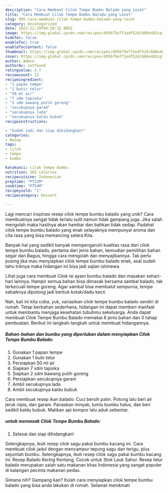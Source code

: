 ```yaml
---
description: "Cara Membuat Cilok Tempe Bumbu Balado yang Lezat"
title: "Cara Membuat Cilok Tempe Bumbu Balado yang Lezat"
slug: 995-cara-membuat-cilok-tempe-bumbu-balado-yang-lezat
category: Uncategorized
date: 2022-12-29T04:20:32.905Z
image: https://img-global.cpcdn.com/recipes/d95675e7f1edf52d/680x482cq70/cilok-tempe-bumbu-balado-foto-resep-utama.jpg
hideToc: false
enableToc: true
enableTocContent: false
thumbnail: https://img-global.cpcdn.com/recipes/d95675e7f1edf52d/680x482cq70/cilok-tempe-bumbu-balado-foto-resep-utama.jpg
cover: https://img-global.cpcdn.com/recipes/d95675e7f1edf52d/680x482cq70/cilok-tempe-bumbu-balado-foto-resep-utama.jpg
author: Admin
authorAv: notfound
ratingvalue: 4.7
reviewcount: 13
recipeingredient:
- "1 papan tempe"
- "1 butir telur"
- "50 ml air"
- "7 sdm tapioka"
- "2 sdm bawang putih goreng"
- "secukupnya garam"
- "secukupnya lada"
- "secukupnya kaldu bubuk"
recipeinstructions:

- "Sudah jadi dan siap dihidangkan!"
categories:
- Resep
tags:
- cilok
- tempe
- bumbu

katakunci: cilok tempe bumbu 
nutrition: 265 calories
recipecuisine: Indonesian
preptime: "PT23M"
cooktime: "PT54M"
recipeyield: "1"
recipecategory: Dessert

---
```





Lagi mencari inspirasi resep cilok tempe bumbu balado yang unik? Cara membuatnya sangat tidak terlalu sulit namun tidak gampang juga. Jika salah mengolah maka hasilnya akan hambar dan bahkan tidak sedap. Padahal cilok tempe bumbu balado yang enak selayaknya mempunyai aroma dan cita rasa yang bisa memancing selera Kita.





Banyak hal yang sedikit banyak mempengaruhi kualitas rasa dari cilok tempe bumbu balado, pertama dari jenis bahan, kemudian pemilihan bahan segar dan Bagus, hingga cara mengolah dan menyajikannya. Tak perlu pusing jika mau menyiapkan cilok tempe bumbu balado enak,      asal sudah tahu triknya maka hidangan ini bisa jadi sajian istimewa.














Lihat juga cara membuat Cilok isi ayam bumbu balado dan masakan sehari-hari lainnya. Hampir semua bahan bisa dimasak bersama sambal balado, tak terkecuali tempe goreng. Agar sambal bisa membalut sempurna, tempe sebaiknya dipotong jadi bentuk kotak/dadu kecil.






Nah, kali ini kita coba, yuk, variasikan cilok tempe bumbu balado sendiri di rumah. Tetap berbahan sederhana, hidangan ini dapat memberi manfaat untuk membantu menjaga kesehatan tubuhmu sekeluarga. Anda dapat membuat Cilok Tempe Bumbu Balado memakai 8 jenis bahan dan 0 tahap pembuatan. Berikut ini langkah-langkah untuk membuat hidangannya.

<!--inarticleads1-->

##### Bahan-bahan dan bumbu yang diperlukan dalam menyiapkan Cilok Tempe Bumbu Balado:

1. Gunakan 1 papan tempe
1. Gunakan 1 butir telur
1. Persiapkan 50 ml air
1. Siapkan 7 sdm tapioka
1. Siapkan 2 sdm bawang putih goreng
1. Persiapkan secukupnya garam
1. Ambil secukupnya lada
1. Ambil secukupnya kaldu bubuk


Cara membuat resep ikan balado: Cuci bersih patin. Potong lalu beri air jeruk nipis, dan garam. Panaskan minyak, tumis bumbu halus, dan beri sedikit kaldu bubuk. Matikan api kompor lalu aduk sebentar. 

<!--inarticleads2-->

#####  untuk memasak Cilok Tempe Bumbu Balado:


1. Selesai dan siap dihidangkan!

Selengkapnya, ikuti resep cilok sagu pakai bumbu kacang ini. Cara membuat cilok jadul dengan mencampur tepung sagu dan terigu, plus sejumlah bumbu. Selengkapnya, ikuti resep cilok sagu pakai bumbu kacang ini. Resep Balado Kering Kentang, Cocok untuk Stok Lauk Sahur. Resep telur balado merupakan salah satu makanan khas Indonesia yang sangat populer di kalangan pecinta makanan pedas. 

Gimana nih? Gampang kan? Itulah cara menyiapkan cilok tempe bumbu balado yang bisa anda lakukan di rumah. Selamat menikmati
